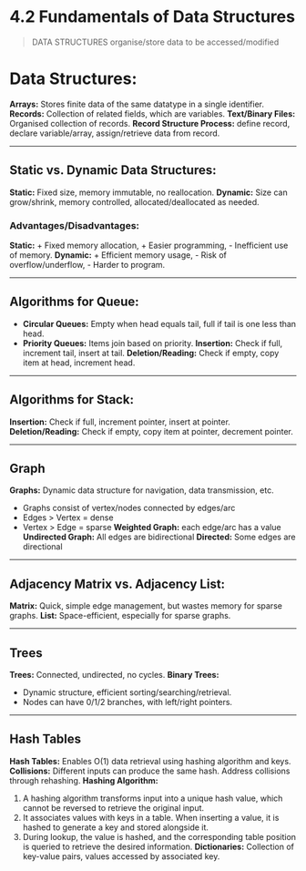 # 4.2 Fundamentals of Data Structures
>DATA STRUCTURES organise/store data to be accessed/modified
# **Data Structures:**
**Arrays:** Stores finite data of the same datatype in a single identifier.
**Records:** Collection of related fields, which are variables.
**Text/Binary Files:** Organised collection of records.
**Record Structure Process:** define record, declare variable/array, assign/retrieve data from record.

---
## **Static vs. Dynamic Data Structures:**
**Static:** Fixed size, memory immutable, no reallocation.
**Dynamic:** Size can grow/shrink, memory controlled, allocated/deallocated as needed.
### **Advantages/Disadvantages:**
**Static:** + Fixed memory allocation, + Easier programming, - Inefficient use of memory.
**Dynamic:** + Efficient memory usage, - Risk of overflow/underflow, - Harder to program.

---
## **Algorithms for Queue:**
- **Circular Queues:** Empty when head equals tail, full if tail is one less than head.
- **Priority Queues:** Items join based on priority.
**Insertion:** Check if full, increment tail, insert at tail.
**Deletion/Reading:** Check if empty, copy item at head, increment head.

---
## **Algorithms for Stack:**
**Insertion:** Check if full, increment pointer, insert at pointer.
**Deletion/Reading:** Check if empty, copy item at pointer, decrement pointer.

---
## Graph
**Graphs:** Dynamic data structure for navigation, data transmission, etc.
- Graphs consist of vertex/nodes connected by edges/arc
- Edges > Vertex = dense
- Vertex > Edge = sparse
**Weighted Graph:** each edge/arc has a value
**Undirected Graph:** All edges are bidirectional
**Directed:** Some edges are directional

---
## **Adjacency Matrix vs. Adjacency List:**
**Matrix:** Quick, simple edge management, but wastes memory for sparse graphs.
**List:** Space-efficient, especially for sparse graphs.

---
## Trees
**Trees:** Connected, undirected, no cycles.
**Binary Trees:**
- Dynamic structure, efficient sorting/searching/retrieval.
- Nodes can have 0/1/2 branches, with left/right pointers.

---
## Hash Tables
**Hash Tables:** Enables O(1) data retrieval using hashing algorithm and keys.
**Collisions:** Different inputs can produce the same hash. Address collisions through rehashing.
**Hashing Algorithm:**
1. A hashing algorithm transforms input into a unique hash value, which cannot be reversed to retrieve the original input.
2. It associates values with keys in a table. When inserting a value, it is hashed to generate a key and stored alongside it.
3. During lookup, the value is hashed, and the corresponding table position is queried to retrieve the desired information.
**Dictionaries:** Collection of key-value pairs, values accessed by associated key.